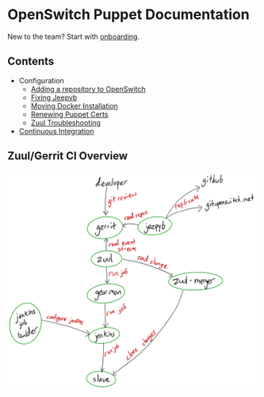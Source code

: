 # OpenSwitch Puppet Documentation

New to the team? Start with [onboarding](onboarding.md).

## Contents

- Configuration
  - [Adding a repository to OpenSwitch](configuration/add-repo.md)
  - [Fixing Jeepyb](configuration/jeepyb-close-prs.md)
  - [Moving Docker Installation](configuration/moving-docker-installation.md)
  - [Renewing Puppet Certs](configuration/renewing-puppet-certs.md)
  - [Zuul Troubleshooting](configuration/zuul-troubleshooting.md)
- [Continuous Integration](ci.md)

## Zuul/Gerrit CI Overview

![Zuul/Gerrit CI Overview](assets/openstack_ci_overview.png)
